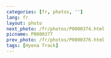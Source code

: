 ```yaml
---
categories: [fr, photos, '']
lang: fr
layout: photo
next_photo: /fr/photos/P0000374.html
picname: P0000377
prev_photo: /fr/photos/P0000376.html
tags: [Hyena Track]
---
```

